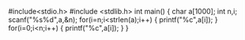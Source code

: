 #include<stdio.h>
#include <stdlib.h>
int main()
{
    char a[1000];
    int n,i;
    scanf("%s%d",a,&n);
    for(i=n;i<strlen(a);i++)
    {
    printf("%c",a[i]);
    }
    for(i=0;i<n;i++)
    {
    printf("%c",a[i]);
    }
}
